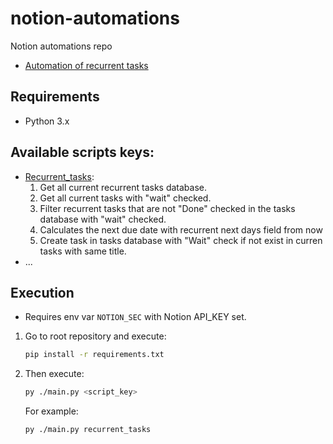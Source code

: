 # notion-automations
Notion automations repo

- [Automation of recurrent tasks](recurrent_tasks.py)

## Requirements

- Python 3.x

## Available scripts keys:

- [Recurrent_tasks](recurrent_tasks.py):
  1. Get all current recurrent tasks database.
  2. Get all current tasks with "wait" checked.
  3. Filter recurrent tasks that are not "Done" checked in the tasks database with "wait" checked.
  4. Calculates the next due date with recurrent next days field from now
  5. Create task in tasks database with "Wait" check if not exist in curren tasks with same title. 
- ...

## Execution

- Requires env var `NOTION_SEC` with Notion API_KEY set.

1. Go to root repository and execute:

    ```bash
    pip install -r requirements.txt
    ```

2. Then execute:

    ```bash
    py ./main.py <script_key> 
    ```

    For example:
    ```bash
    py ./main.py recurrent_tasks
    ```